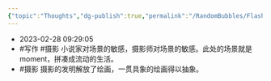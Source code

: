 ```yaml
---
{"topic":"Thoughts","dg-publish":true,"permalink":"/RandomBubbles/FlashThoughts/2023-02-28/","dgPassFrontmatter":true,"noteIcon":""}
---
```


- 2023-02-28 09:29:05
- #写作 #摄影 小说家对场景的敏感，摄影师对场景的敏感。此处的场景就是moment，拼凑成流动的生活。
- #摄影 摄影的发明解放了绘画，一贯具象的绘画得以抽象。